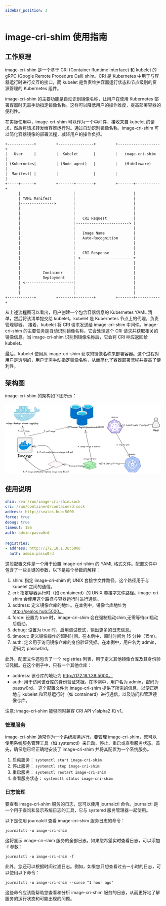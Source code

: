 ```yaml
---
sidebar_position: 3
---
```


# image-cri-shim 使用指南

## 工作原理

image-cri-shim 是一个基于 CRI (Container Runtime Interface) 和 kubelet 的 gRPC (Google Remote Procedure Call) shim。CRI 是 Kubernetes 中用于与容器运行时进行交互的接口，而 kubelet 是负责维护容器运行状态和节点级别的资源管理的 Kubernetes 组件。

image-cri-shim 的主要功能是自动识别镜像名称，让用户在使用 Kubernetes 部署容器时无需手动指定镜像名称。这样可以降低用户的操作难度，提高部署容器的便利性。

在实际使用中，image-cri-shim 可以作为一个中间件，接收来自 kubelet 的请求，然后将请求转发给容器运行时。通过自动识别镜像名称，image-cri-shim 可以简化容器镜像的部署流程，减轻用户的操作负担。

```
+------------+         +----------------+         +-------------------+
|   User     |         |  Kubelet       |         |   image-cri-shim  |
| (Kubernetes|         | (Node agent)   |         |   (Middleware)    |
|  Manifest) |         |                |         |                   |
+-----+------+         +-------+--------+         +-------+-----------+
      |                        |                          |
      | YAML Manifest          |                          |
      |--------------->        |                          |
      |                        |                          |
      |                        |                          |
      |                        |   CRI Request            |
      |                        |------------------------> |
      |                        |                          |
      |                        |   Image Name             |
      |                        |   Auto-Recognition       |
      |                        |                          |
      |                        |                          |
      |                        |   CRI Response           |
      |                        | <------------------------+
      |                        |                          |
      |                        |                          |
      |          Container     |                          |
      |          Deployment    |                          |
      | <----------------------|                          |
      |                        |                          |
      |                        |                          |
+------------+         +-------+--------+         +-------+-----------+

```

从上述流程图可以看出，用户创建一个包含容器信息的 Kubernetes YAML 清单，然后将该清单提交给 kubelet。kubelet 是 Kubernetes 节点上的代理，负责管理容器。
接着，kubelet 将 CRI 请求发送给 image-cri-shim 中间件。image-cri-shim 的主要任务是自动识别镜像名称，它会处理这个 CRI 请求并获取相关的镜像信息。当 image-cri-shim 识别到镜像名称后，它会将 CRI 响应返回给 kubelet。

最后，kubelet 使用从 image-cri-shim 获取的镜像名称来部署容器。这个过程对用户是透明的，用户无需手动指定镜像名称，从而简化了容器部署流程并提高了便利性。

## 架构图

image-cri-shim 的架构如下图所示：

![](images/image-cri-shim.png)


## 使用说明

```yaml
shim: /var/run/image-cri-shim.sock
cri: /run/containerd/containerd.sock
address: http://sealos.hub:5000
force: true
debug: true
timeout: 15m
auth: admin:passw0rd

registries:
- address: http://172.18.1.38:5000
  auth: admin:passw0rd
```
这段配置文件是一个用于设置 image-cri-shim 的 YAML 格式文件。配置文件中包含了一些关键的参数，以下是每个参数的解释：

1. shim: 指定 image-cri-shim 的 UNIX 套接字文件路径。这个路径用于与 kubelet 之间的通信。
2. cri: 指定容器运行时（如 containerd）的 UNIX 套接字文件路径。image-cri-shim 会使用这个路径与容器运行时进行通信。
3. address: 定义镜像仓库的地址。在本例中，镜像仓库地址为 http://sealos.hub:5000。
4. force: 设置为 true 时，image-cri-shim 会在强制启动shim,无需等待cri启动后启动。
5. debug: 设置为 true 时，启用调试模式，输出更多的日志信息。
6. timeout: 定义镜像操作的超时时间。在本例中，超时时间为 15 分钟（15m）。
7. auth: 定义用于访问镜像仓库的身份验证凭据。在本例中，用户名为 admin，密码为 passw0rd。

此外，配置文件还包含了一个 registries 列表，用于定义其他镜像仓库及其身份验证凭据。在这个例子中，只有一个其他仓库：
- address: 该仓库的地址为 http://172.18.1.38:5000。
- auth: 用于访问该仓库的身份验证凭据。在本例中，用户名为 admin，密码为 passw0rd。
这个配置文件为 image-cri-shim 提供了所需的信息，以便正确地与 kubelet 和容器运行时（如 containerd）进行通信，以及访问和管理镜像仓库。

注意: image-cri-shim 能够同时兼容 CRI API v1alpha2 和 v1。

### 管理服务

image-cri-shim 通常作为一个系统服务运行。要管理 image-cri-shim，您可以使用系统服务管理工具（如 systemctl）来启动、停止、重启或查看服务状态。首先，确保您已经正确地安装了 image-cri-shim 并将其配置为一个系统服务。

1. 启动服务： `systemctl start image-cri-shim`
2. 停止服务： `systemctl stop image-cri-shim`
3. 重启服务： `systemctl restart image-cri-shim`
4. 查看服务状态： `systemctl status image-cri-shim`

### 日志管理

要查看 image-cri-shim 服务的日志，您可以使用 journalctl 命令。journalctl 是一个用于查询和显示系统日志的工具，它与 systemd 服务管理器一起使用。

以下是使用 journalctl 查看 image-cri-shim 服务日志的命令：

```shell
journalctl -u image-cri-shim
```

这将显示 image-cri-shim 服务的全部日志。如果您希望实时查看日志，可以添加 -f 参数：

```shell
journalctl -u image-cri-shim -f
```

此外，您还可以根据时间过滤日志。例如，如果您只想查看过去一小时的日志，可以使用以下命令：

```shell
journalctl -u image-cri-shim --since "1 hour ago"
```

这些命令应该能帮助您查看和分析 image-cri-shim 服务的日志，从而更好地了解服务的运行状态和可能出现的问题。
